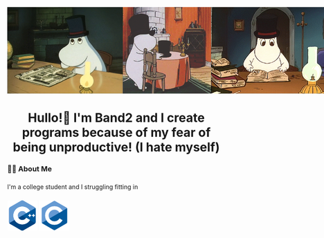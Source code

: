 <div align="center" style="display: flex;">
  <img height="200" src="moomin-papa-reading.gif"  />
  <img height="200" src="moominpapa-with-big-hat.gif"  />
  <img height="200" src="moominpapa-reading-2.gif"  />
  <img height="200" src="arrow-in-head.png"  />
</div>

###

<h1 align="center">Hullo!👋 I'm Band2 and I create programs because of my fear of being unproductive! (I hate myself)</h1>

###

<h3 align="left">👩‍💻  About Me</h3>

###

<p align="left">I'm a college student and I struggling fitting in</p>

###

<div align="left">
  <img src="https://github.com/devicons/devicon/blob/v2.16.0/icons/cplusplus/cplusplus-original.svg" height="70" alt="cpp logo"  />
  <img src="https://github.com/devicons/devicon/blob/v2.16.0/icons/c/c-original.svg" height="70" alt="c logo"  />
</div>

###
